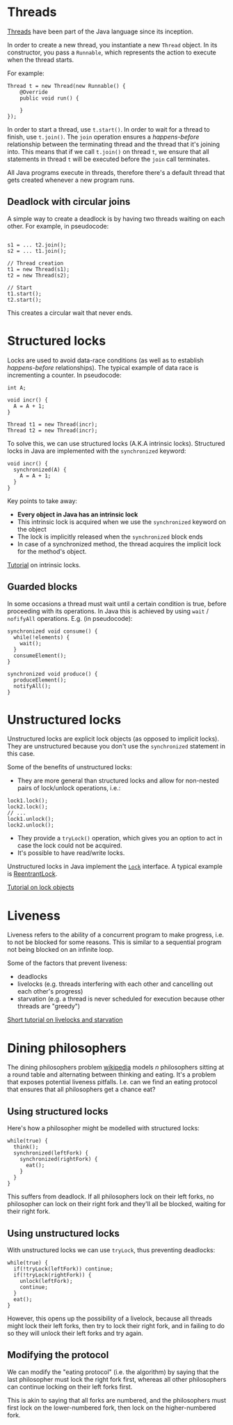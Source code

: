 # Threads

[Threads](https://docs.oracle.com/javase/8/docs/api/java/lang/Thread.html) have been part of the Java language since its inception.

In order to create a new thread, you instantiate a new `Thread` object. In its constructor, you pass a `Runnable`, which represents the action to execute when the thread starts.

For example:
```
Thread t = new Thread(new Runnable() {
    @Override
    public void run() {

    }
});
```

In order to start a thread, use `t.start()`. In order to wait for a thread to finish, use `t.join()`. The `join` operation ensures a *happens-before* relationship between the terminating thread and the thread that it's joining into. This means that if we call `t.join()` on thread `t`, we ensure that all statements in thread `t` will be executed before the `join` call terminates.

All Java programs execute in threads, therefore there's a default thread that gets created whenever a new program runs.

## Deadlock with circular joins

A simple way to create a deadlock is by having two threads waiting on each other. For example, in pseudocode:
```

s1 = ... t2.join();
s2 = ... t1.join();

// Thread creation
t1 = new Thread(s1);
t2 = new Thread(s2);

// Start
t1.start();
t2.start();

```
This creates a circular wait that never ends.

# Structured locks

Locks are used to avoid data-race conditions (as well as to establish *happens-before* relationships). The typical example of data race is  incrementing a counter. In pseudocode:
```
int A;

void incr() {
  A = A + 1;
}

Thread t1 = new Thread(incr);
Thread t2 = new Thread(incr);
```

To solve this, we can use structured locks (A.K.A intrinsic locks). Structured locks in Java are implemented with the `synchronized` keyword:
```
void incr() {
  synchronized(A) {
    A = A + 1;
  }
}
```

Key points to take away:

  - **Every object in Java has an intrinsic lock**
  - This intrinsic lock is acquired when we use the `synchronized` keyword on the object
  - The lock is implicitly released when the `synchronized` block ends
  - In case of a synchronized method, the thread acquires the implicit lock for the method's object.

[Tutorial](https://docs.oracle.com/javase/tutorial/essential/concurrency/locksync.html) on intrinsic locks.

## Guarded blocks

In some occasions a thread must wait until a certain condition is true, before proceeding with its operations. In Java this is achieved by using `wait` / `nofifyAll` operations. E.g. (in pseudocode):
```
synchronized void consume() {
  while(!elements) {
    wait();
  }
  consumeElement();
}

synchronized void produce() {
  produceElement();
  notifyAll();
}

```

# Unstructured locks

Unstructured locks are explicit lock objects (as opposed to implicit locks). They are unstructured because you don't use the `synchronized` statement in this case.

Some of the benefits of unstructured locks:

- They are more general than structured locks and allow for non-nested pairs of lock/unlock operations, i.e.:
```
lock1.lock();
lock2.lock();
// ...
lock1.unlock();
lock2.unlock();
```
- They provide a `tryLock()` operation, which gives you an option to act in case the lock could not be acquired.
- It's possible to have read/write locks.

Unstructured locks in Java implement the [`Lock`](http://docs.oracle.com/javase/7/docs/api/java/util/concurrent/locks/Lock.html) interface. A typical example is [ReentrantLock](http://docs.oracle.com/javase/7/docs/api/java/util/concurrent/locks/ReentrantLock.html).

[Tutorial on lock objects](https://docs.oracle.com/javase/tutorial/essential/concurrency/newlocks.html)

# Liveness

Liveness refers to the ability of a concurrent program to make progress, i.e. to not be blocked for some reasons. This is similar to a sequential program not being blocked on an infinite loop.

Some of the factors that prevent liveness:

- deadlocks
- livelocks (e.g. threads interfering with each other and cancelling out each other's progress)
- starvation (e.g. a thread is never scheduled for execution because other threads are "greedy")

[Short tutorial on livelocks and starvation](https://docs.oracle.com/javase/tutorial/essential/concurrency/starvelive.html)

# Dining philosophers

The dining philosophers problem [wikipedia](https://en.wikipedia.org/wiki/Dining_philosophers_problem) models *n* philosophers sitting at a round table and alternating between thinking and eating. It's a problem that exposes potential liveness pitfalls. I.e. can we find an eating protocol that ensures that all philosophers get a chance eat?

## Using structured locks

Here's how a philosopher might be modelled with structured locks:

```
while(true) {
  think();
  synchronized(leftFork) {
    synchronized(rightFork) {
      eat();
    }
  }
}
```

This suffers from deadlock. If all philosophers lock on their left forks, no philosopher can lock on their right fork and they'll all be blocked, waiting for their right fork.

## Using unstructured locks

With unstructured locks we can use `tryLock`, thus preventing deadlocks:

```
while(true) {
  if(!tryLock(leftFork)) continue;
  if(!tryLock(rightFork)) {
    unlock(leftFork);
    continue;
  }
  eat();
}
```

However, this opens up the possibility of a livelock, because all threads might lock their left forks, then try to lock their right fork, and in failing to do so they will unlock their left forks and try again.

## Modifying the protocol

We can modify the "eating protocol" (i.e. the algorithm) by saying that the last philosopher must lock the right fork first, whereas all other philosophers can continue locking on their left forks first.

This is akin to saying that all forks are numbered, and the philosophers must first lock on the lower-numbered fork, then lock on the higher-numbered fork.